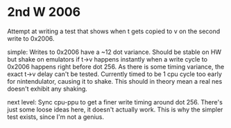 # 2nd W 2006
Attempt at writing a test that shows when t gets copied to v on the second write to 0x2006.

simple: Writes to 0x2006 have a ~12 dot variance. Should be stable on HW but shake on emulators if t->v happens instantly when a write cycle to 0x2006 happens right before dot 256. As there is some timing variance, the exact t->v delay can't be tested. Currently timed to be 1 cpu cycle too early for nintendulator, causing it to shake. This should in theory mean a real nes doesn't exhibit any shaking.

next level: Sync cpu-ppu to get a finer write timing around dot 256. There's just some loose ideas here, it doesn't actually work. This is why the simpler test exists, since I'm not a genius.
